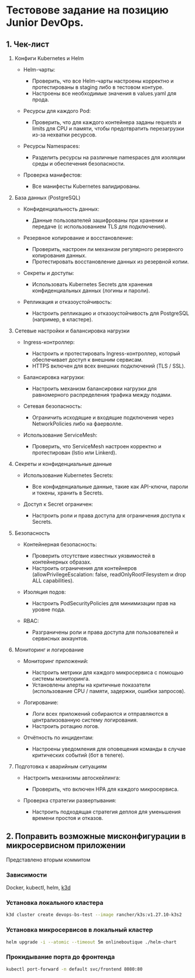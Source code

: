 # Тестовове задание на позицию Junior DevOps.

## 1. Чек-лист

1. Конфиги Kubernetes и Helm

    * Helm-чарты:
        * Проверить, что все Helm-чарты настроены корректно и протестированы в staging либо в тестовом контуре.
        * Настроены все необходимые значения в values.yaml для прода.

    * Ресурсы для каждого Pod:
        * Проверить, что для каждого контейнера заданы requests и limits для CPU и памяти, чтобы предотвратить перезагрузки из-за нехватки ресурсов.

    * Ресурсы Namespaces:
        * Разделить ресурсы на различные namespaces для изоляции среды и обеспечения безопасности.

    * Проверка манифестов:
        * Все манифесты Kubernetes валидированы.

2. База данных (PostgreSQL)

    * Конфиденциальность данных:
        * Данные пользователей зашифрованы при хранении и передаче (с использованием TLS для подключения).

    * Резервное копирование и восстановление:
        * Проверить, настроен ли механизм регулярного резервного копирования данных.
        * Протестировать восстановление данных из резервной копии.

    * Секреты и доступы:
        * Использовать Kubernetes Secrets для хранения конфиденциальных данных (логины и пароли).

    * Репликация и отказоустойчивость:
        * Настроить репликацию и отказоустойчивость для PostgreSQL (например, в кластере).

3. Сетевые настройки и балансировка нагрузки

    * Ingress-контроллер:
        * Настроить и протестировать Ingress-контроллер, который обеспечивает доступ к внешним сервисам.
        * HTTPS включен для всех внешних подключений (TLS / SSL).

    * Балансировка нагрузки:
        * Настроить механизм балансировки нагрузки для равномерного распределения трафика между подами.

    * Сетевая безопасность:
        * Ограничить исходящие и входящие подключения через NetworkPolicies либо на фаерволле.

    * Использование ServiceMesh:
        * Проверить, что ServiceMesh настроен корректно и протестирован (Istio или Linkerd).

4. Секреты и конфиденциальные данные

    * Использование Kubernetes Secrets:
        * Все конфиденциальные данные, такие как API-ключи, пароли и токены, хранить в Secrets.

    * Доступ к Secret ограничен:
        * Настроить роли и права доступа для ограничения доступа к Secrets.

5. Безопасность

    * Контейнерная безопасность:
        * Проверить отсутствие известных уязвимостей в контейнерных образах.
        * Настроить ограничения для контейнеров (allowPrivilegeEscalation: false, readOnlyRootFilesystem и drop ALL capabilities).

    * Изоляция подов:
        * Настроить PodSecurityPolicies для минимизации прав на уровне пода.

    * RBAC:
        * Разграничены роли и права доступа для пользователей и сервисных аккаунтов.

6. Мониторинг и логирование

    * Мониторинг приложений:
        * Настроить метрики для каждого микросервиса с помощью системы мониторинга.
        * Установлены алерты на критичные показатели (использование CPU / памяти, задержки, ошибки запросов).

    * Логирование:
        * Логи всех приложений собираются и отправляются в централизованную систему логирования.
        * Настроить ротацию логов.

    * Отчётность по инцидентам:
        * Настроены уведомления для оповещения команды в случае критических событий (бот в телеге).

7. Подготовка к аварийным ситуациям

    * Настроить механизмы автоскейлинга:
        * Проверить, что включен HPA для каждого микросервиса.

    * Проверка стратегии развертывания:
        * Настроить подходящая стратегия деплоя для уменьшения времени простоя и отказов.

## 2. Поправить возможные мисконфигурации в микросервисном приложении

Представлено вторым коммитом

### Зависимости

Docker, kubectl, helm, [k3d](https://k3d.io/v5.7.4/)

### Установка локального кластера

```bash
k3d cluster create devops-bs-test --image rancher/k3s:v1.27.10-k3s2
```

### Установка микросервисов в локальный кластер

```bash
helm upgrade -i --atomic --timeout 5m onlineboutique ./helm-chart
```

### Прокидывание порта до фронтенда

```bash
kubectl port-forward -n default svc/frontend 8080:80
```
